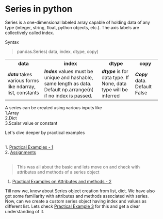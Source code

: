 # Series in python

Series is a one-dimensional labeled array capable of holding data of any type (integer, string, float, python objects, etc.). The axis labels are collectively called index.

Syntax
> pandas.Series( data, index, dtype, copy)

<table style="width:100%">
  <tr>
    <th>data</th>
    <th>index</th>
    <th>dtype</th>
    <th>copy</th>
  </tr>
  <tr>
    <td><strong><em>data</em></strong> takes various forms like ndarray, list, constants</td>
    <td><strong><em>Index </em></strong>values must be unique and hashable, same length as data. Default np.arrange(n) if no index is passed.</td>
    <td><strong><em>dtype </em></strong>is for data type. If None, data type will be inferred</td>
    <td><strong><em>Copy </em></strong>data. Default False</td>
  </tr>
</table>

A series can be created using various inputs like <br>
1.Array <br>
2.Dict  <br> 
3.Scalar value or constant
<br>

<p> Let's dive deeper by practical examples </p><br>
1. <a href="https://github.com/Yaswant-Kumar-Singhi/Python_for_Data_Engineering/blob/main/Series/Create_first_series_object-1.ipynb">Practical Examples - 1</a> <br>
2. <a href="https://github.com/Yaswant-Kumar-Singhi/Python_for_Data_Engineering/blob/main/Series/Assignment-1.ipynb">Assignments</a> <br>

<br>

> This was all about the basic and lets move on and check with attributes and methods of a series object

1. <a href="https://github.com/Yaswant-Kumar-Singhi/Python_for_Data_Engineering/blob/main/Series/Series_Attributes_Methods-2.ipynb">Practical Examples on Attributes and methods - 2</a> <br>

<p> Till now we, know about Series object creation from list, dict. We have also got some familiarity with attributes and methods associated with series. Now, can we create a custom series object having index and values as different list. Lets check <a href="https://github.com/Yaswant-Kumar-Singhi/Python_for_Data_Engineering/blob/main/Series/Arguments_Parameters-3.ipynb">Practical Example 3</a> for this and get a clear understanding of it. <br>
  
